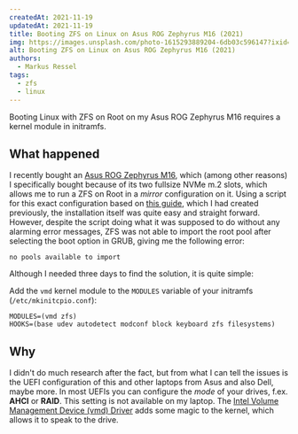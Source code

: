 ```yaml
---
createdAt: 2021-11-19
updatedAt: 2021-11-19
title: Booting ZFS on Linux on Asus ROG Zephyrus M16 (2021)
img: https://images.unsplash.com/photo-1615293889204-6db03c596147?ixid=MnwxMjA3fDB8MHxwaG90by1wYWdlfHx8fGVufDB8fHx8
alt: Booting ZFS on Linux on Asus ROG Zephyrus M16 (2021)
authors:
  - Markus Ressel
tags:
  - zfs
  - linux
---
```


Booting Linux with ZFS on Root on my Asus ROG Zephyrus M16 requires a kernel module in initramfs.

<!--more-->

## What happened

I recently bought an [Asus ROG Zephyrus M16][1], which (among other reasons) I specifically bought because of its two fullsize NVMe m.2 slots, which allows me to run a ZFS on Root in a _mirror_ configuration on it.
Using a script for this exact configuration based on [this guide][2], which I had created previously, the installation itself was quite easy and straight forward.
However, despite the script doing what it was supposed to do without any alarming error messages, ZFS was not able to import the root pool after selecting the boot option in GRUB, giving me the following error:

```
no pools available to import
```

Although I needed three days to find the solution, it is quite simple:

Add the `vmd` kernel module to the `MODULES` variable of your initramfs (`/etc/mkinitcpio.conf`):

```
MODULES=(vmd zfs)
HOOKS=(base udev autodetect modconf block keyboard zfs filesystems)
```

## Why

I didn't do much research after the fact, but from what I can tell the issues is the UEFI configuration of this and other laptops from Asus and also Dell, maybe more.
In most UEFIs you can configure the _mode_ of your drives, f.ex. **AHCI** or **RAID**. This setting is not available on my laptop. The [Intel Volume Management Device (vmd) Driver][3]
adds some magic to the kernel, which allows it to speak to the drive.

[1]: https://rog.asus.com/laptops/rog-zephyrus/2021-rog-zephyrus-m16-series/
[2]: https://openzfs.github.io/openzfs-docs/Getting%20Started/Arch%20Linux/Arch%20Linux%20Root%20on%20ZFS.html
[3]: https://cateee.net/lkddb/web-lkddb/VMD.html
